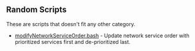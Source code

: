 ## Random Scripts
These are scripts that doesn't fit any other category.

* [modifyNetworkServiceOrder.bash](https://github.com/erikberglund/Scripts/blob/master/Random%20Scripts/modifyNetworkServiceOrder.bash) - Update network service order with prioritized services first and de-prioritized last.
